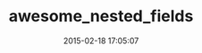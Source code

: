 ---
layout: post
title:  "awesome_nested_fields"
repo:   "lailsonbm/awesome_nested_fields"
date:   2015-02-18 17:05:07
gemurl: http://rubygems.org/gems/awesome_nested_fields
---